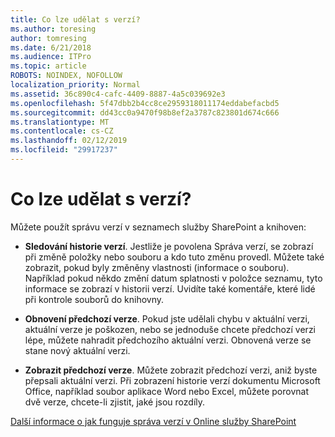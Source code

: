 ```yaml
---
title: Co lze udělat s verzí?
ms.author: toresing
author: tomresing
ms.date: 6/21/2018
ms.audience: ITPro
ms.topic: article
ROBOTS: NOINDEX, NOFOLLOW
localization_priority: Normal
ms.assetid: 36c890c4-cafc-4409-8887-4a5c039692e3
ms.openlocfilehash: 5f47dbb2b4cc8ce2959318011174eddabefacbd5
ms.sourcegitcommit: dd43cc0a9470f98b8ef2a3787c823801d674c666
ms.translationtype: MT
ms.contentlocale: cs-CZ
ms.lasthandoff: 02/12/2019
ms.locfileid: "29917237"
---
```

# <a name="what-can-i-do-with-versioning"></a>Co lze udělat s verzí?

Můžete použít správu verzí v seznamech služby SharePoint a knihoven:
  
- **Sledování historie verzí**. Jestliže je povolena Správa verzí, se zobrazí při změně položky nebo souboru a kdo tuto změnu provedl. Můžete také zobrazit, pokud byly změněny vlastnosti (informace o souboru). Například pokud někdo změní datum splatnosti v položce seznamu, tyto informace se zobrazí v historii verzí. Uvidíte také komentáře, které lidé při kontrole souborů do knihovny. 
    
- **Obnovení předchozí verze**. Pokud jste udělali chybu v aktuální verzi, aktuální verze je poškozen, nebo se jednoduše chcete předchozí verzi lépe, můžete nahradit předchozího aktuální verzi. Obnovená verze se stane nový aktuální verzi. 
    
- **Zobrazit předchozí verze**. Můžete zobrazit předchozí verzi, aniž byste přepsali aktuální verzi. Při zobrazení historie verzí dokumentu Microsoft Office, například soubor aplikace Word nebo Excel, můžete porovnat dvě verze, chcete-li zjistit, jaké jsou rozdíly. 
    
[Další informace o jak funguje správa verzí v Online služby SharePoint](https://go.microsoft.com/fwlink/?linkid=875710)
  

